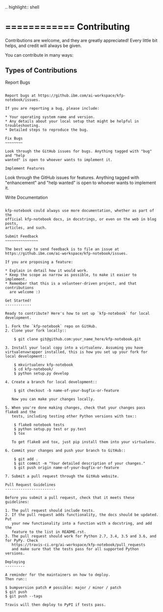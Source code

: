 .. highlight:: shell

============
Contributing
============

Contributions are welcome, and they are greatly appreciated! Every little bit
helps, and credit will always be given.

You can contribute in many ways:

Types of Contributions
----------------------

Report Bugs
~~~~~~~~~~~

Report bugs at https://github.ibm.com/ai-workspace/kfp-notebook/issues.

If you are reporting a bug, please include:

* Your operating system name and version.
* Any details about your local setup that might be helpful in troubleshooting.
* Detailed steps to reproduce the bug.

Fix Bugs
~~~~~~~~

Look through the GitHub issues for bugs. Anything tagged with "bug" and "help
wanted" is open to whoever wants to implement it.

Implement Features
~~~~~~~~~~~~~~~~~~

Look through the GitHub issues for features. Anything tagged with "enhancement"
and "help wanted" is open to whoever wants to implement it.

Write Documentation
~~~~~~~~~~~~~~~~~~~

kfp-notebook could always use more documentation, whether as part of the
official kfp-notebook docs, in docstrings, or even on the web in blog posts,
articles, and such.

Submit Feedback
~~~~~~~~~~~~~~~

The best way to send feedback is to file an issue at https://github.ibm.com/ai-workspace/kfp-notebook/issues.

If you are proposing a feature:

* Explain in detail how it would work.
* Keep the scope as narrow as possible, to make it easier to implement.
* Remember that this is a volunteer-driven project, and that contributions
  are welcome :)

Get Started!
------------

Ready to contribute? Here's how to set up `kfp-notebook` for local development.

1. Fork the `kfp-notebook` repo on GitHub.
2. Clone your fork locally::

    $ git clone git@github.com:your_name_here/kfp-notebook.git

3. Install your local copy into a virtualenv. Assuming you have virtualenvwrapper installed, this is how you set up your fork for local development::

    $ mkvirtualenv kfp-notebook
    $ cd kfp-notebook/
    $ python setup.py develop

4. Create a branch for local development::

    $ git checkout -b name-of-your-bugfix-or-feature

   Now you can make your changes locally.

5. When you're done making changes, check that your changes pass flake8 and the
   tests, including testing other Python versions with tox::

    $ flake8 notebook tests
    $ python setup.py test or py.test
    $ tox

   To get flake8 and tox, just pip install them into your virtualenv.

6. Commit your changes and push your branch to GitHub::

    $ git add .
    $ git commit -m "Your detailed description of your changes."
    $ git push origin name-of-your-bugfix-or-feature

7. Submit a pull request through the GitHub website.

Pull Request Guidelines
-----------------------

Before you submit a pull request, check that it meets these guidelines:

1. The pull request should include tests.
2. If the pull request adds functionality, the docs should be updated. Put
   your new functionality into a function with a docstring, and add the
   feature to the list in README.rst.
3. The pull request should work for Python 2.7, 3.4, 3.5 and 3.6, and for PyPy. Check
   https://travis-ci.org/ai-workspace/kfp-notebook/pull_requests
   and make sure that the tests pass for all supported Python versions.

Deploying
---------

A reminder for the maintainers on how to deploy.
Then run::

$ bumpversion patch # possible: major / minor / patch
$ git push
$ git push --tags

Travis will then deploy to PyPI if tests pass.
